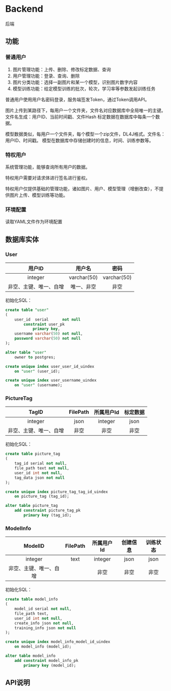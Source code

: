 # Backend
后端

## 功能

### 普通用户
1. 图片管理功能：上传、删除、修改标定数据、查询
2. 用户管理功能：登录、查询、删除
3. 图片分类功能：选择一副图片和某一个模型，识别图片数字内容
4. 模型训练功能：给定模型训练的批次，轮次，学习率等参数发起训练任务

普通用户使用用户名密码登录，服务端签发Token，通过Token调用API。

图片上传到某路径下，每用户一个文件夹，文件名对应数据库中全局唯一的主键。文件名生成：用户ID、当前时间戳、文件Hash
标定数据在数据库中每条一个数据。

模型数据类似，每用户一个文件夹，每个模型一个zip文件，DL4J格式。文件名：用户ID、时间戳。
模型在数据库中存储创建时的信息，时间、训练参数等。

### 特权用户
系统管理功能，能够查询所有用户的数据。

特权用户需要对请求体进行签名进行鉴权。

特权用户仅提供基础的管理功能，诸如图片、用户、模型管理（增删改查），不提供图片上传、模型训练等功能。

### 环境配置
读取YAML文件作为环境配置

## 数据库实体

### User

| 用户ID | 用户名 | 密码 | 
| :----: | :----: | :----: |
| integer  | varchar(50) | varchar(50) |
| 非空、主键、唯一、自增  | 唯一、非空 | 非空 |

初始化SQL：
```sql
create table "user"
(
    user_id  serial      not null
        constraint user_pk
            primary key,
    username varchar(50) not null,
    password varchar(50) not null
);

alter table "user"
    owner to postgres;

create unique index user_user_id_uindex
    on "user" (user_id);

create unique index user_username_uindex
    on "user" (username);
```

### PictureTag

| TagID | FilePath | 所属用户Id | 标定数据 | 
| :----: | :----: | :----: | :----: |
| integer  | json | integer | json |
| 非空、主键、唯一、自增  | 非空 | 非空 | 非空 |

初始化SQL：
```sql
create table picture_tag
(
	tag_id serial not null,
	file_path text not null,
	user_id int not null,
	tag_data json not null
);

create unique index picture_tag_tag_id_uindex
	on picture_tag (tag_id);

alter table picture_tag
	add constraint picture_tag_pk
		primary key (tag_id);
```

### ModelInfo

| ModelID | FilePath | 所属用户Id | 创建信息 | 训练状态 |
| :----: | :----: | :----: | :----: | :----: |
| integer  | text | integer | json | json |
| 非空、主键、唯一、自增  |  | 非空 | 非空 | 非空 |

初始化SQL：
```sql
create table model_info
(
	model_id serial not null,
	file_path text,
	user_id int not null,
	create_info json not null,
	training_info json not null
);

create unique index model_info_model_id_uindex
	on model_info (model_id);

alter table model_info
	add constraint model_info_pk
		primary key (model_id);
```

## API说明